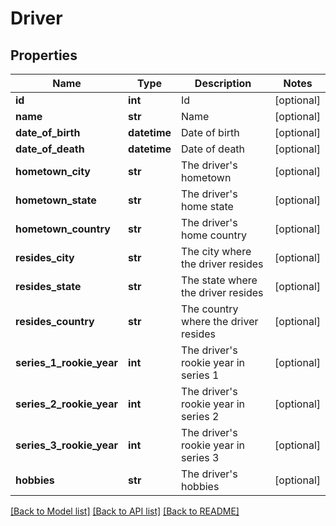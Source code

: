 # Driver

## Properties
Name | Type | Description | Notes
------------ | ------------- | ------------- | -------------
**id** | **int** | Id | [optional] 
**name** | **str** | Name | [optional] 
**date_of_birth** | **datetime** | Date of birth | [optional] 
**date_of_death** | **datetime** | Date of death | [optional] 
**hometown_city** | **str** | The driver&#x27;s hometown | [optional] 
**hometown_state** | **str** | The driver&#x27;s home state | [optional] 
**hometown_country** | **str** | The driver&#x27;s home country | [optional] 
**resides_city** | **str** | The city where the driver resides | [optional] 
**resides_state** | **str** | The state where the driver resides | [optional] 
**resides_country** | **str** | The country where the driver resides | [optional] 
**series_1_rookie_year** | **int** | The driver&#x27;s rookie year in series 1 | [optional] 
**series_2_rookie_year** | **int** | The driver&#x27;s rookie year in series 2 | [optional] 
**series_3_rookie_year** | **int** | The driver&#x27;s rookie year in series 3 | [optional] 
**hobbies** | **str** | The driver&#x27;s hobbies | [optional] 

[[Back to Model list]](../README.md#documentation-for-models) [[Back to API list]](../README.md#documentation-for-api-endpoints) [[Back to README]](../README.md)

